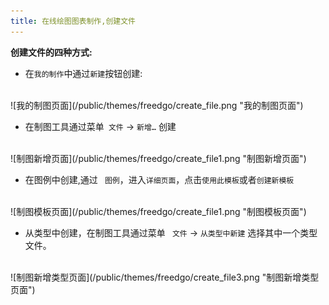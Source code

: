 ```yaml
---
title: 在线绘图图表制作,创建文件
---
```

**创建文件的四种方式:**

+ 在`我的制作`中通过`新建`按钮创建:
<br/>
  ![我的制图页面](/public/themes/freedgo/create_file.png "我的制图页面")
  


+ 在制图工具通过菜单` 文件` -> `新增…` 创建
<br/>  
  ![制图新增页面](/public/themes/freedgo/create_file1.png "制图新增页面")
  
<br/>

+ 在图例中创建,通过 ` 图例`，进入`详细页面`，点击`使用此模板`或者`创建新模板`
<br/>  
  ![制图模板页面](/public/themes/freedgo/create_file1.png "制图模板页面")
  
<br/>

+ 从类型中创建，在制图工具通过菜单 ` 文件` -> `从类型中新建` 选择其中一个类型文件。
<br/>  
  ![制图新增类型页面](/public/themes/freedgo/create_file3.png "制图新增类型页面")
  
<br/>
 
